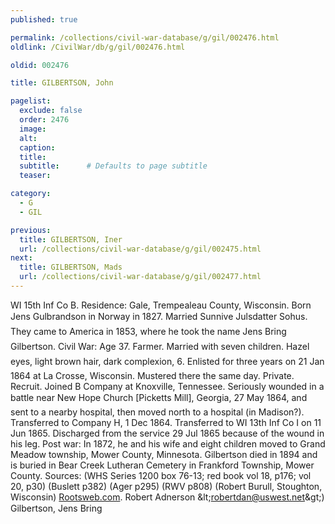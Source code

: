 ```yaml
---
published: true

permalink: /collections/civil-war-database/g/gil/002476.html
oldlink: /CivilWar/db/g/gil/002476.html

oldid: 002476

title: GILBERTSON, John

pagelist:
  exclude: false
  order: 2476
  image: 
  alt:
  caption:
  title:
  subtitle:      # Defaults to page subtitle
  teaser:

category: 
  - G 
  - GIL

previous:
  title: GILBERTSON, Iner
  url: /collections/civil-war-database/g/gil/002475.html  
next:
  title: GILBERTSON, Mads
  url: /collections/civil-war-database/g/gil/002477.html   
---
```

WI 15th Inf Co B. Residence: Gale, Trempealeau County, Wisconsin. Born &#147;Jens Gulbrandson&#148; in Norway in 1827. Married Sunnive Julsdatter Sohus. They came to America in 1853, where he took the name &#147;Jens Bring Gilbertson&#148;. Civil War: Age 37. Farmer. Married with seven children. Hazel eyes, light brown hair, dark complexion, 6&#146;. Enlisted for three years on 21 Jan 1864 at La Crosse, Wisconsin. Mustered there the same day. Private. Recruit. Joined B Company at Knoxville, Tennessee. Seriously wounded in a battle near New Hope Church [Pickett&#146;s Mill], Georgia, 27 May 1864, and sent to a nearby hospital, then moved north to a hospital (in Madison?). Transferred to Company H, 1 Dec 1864. Transferred to WI 13th Inf Co I on 11 Jun 1865. Discharged from the service 29 Jul 1865 because of the wound in his leg. Post war: In 1872, he and his wife and eight children moved to Grand Meadow township, Mower County, Minnesota. Gilbertson died in 1894 and is buried in Bear Creek Lutheran Cemetery in Frankford Township, Mower County. Sources: (WHS Series 1200 box 76-13; red book vol 18, p176; vol 20, p30) (Buslett p382) (Ager p295) (RWV p808) (Robert Burull, Stoughton, Wisconsin) [Rootsweb.com](http://Rootsweb.com/). Robert Adnerson &amp;lt;[robertdan@uswest.net](mailto:robertdan@uswest.net)&amp;gt;) &#147;Gilbertson, Jens Bring&#148;